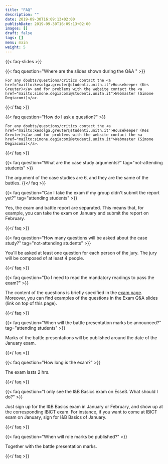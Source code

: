 ```yaml
---
title: "FAQ"
description: ""
date: 2019-09-30T16:09:13+02:00
publishDate: 2019-09-30T16:09:13+02:00
images: []
draft: false
tags: []
menu: main
weight: 5
---
```


{{< faq-slides >}}

{{< faq
	question="Where are the slides shown during the Q&A " >}}

    For any doubts/questions/critics contact the <a href="mailto:kesolga.greuter@studenti.unitn.it">Housekeeper (Kes Greuter)</a> and for problems with the website contact the <a href="mailto:simone.degiacomi@studenti.unitn.it">Webmaster (Simone Degiacomi)</a>.

{{</ faq >}}


{{< faq
	question="How do I ask a question?" >}}

    For any doubts/questions/critics contact the <a href="mailto:kesolga.greuter@studenti.unitn.it">Housekeeper (Kes Greuter)</a> and for problems with the website contact the <a href="mailto:simone.degiacomi@studenti.unitn.it">Webmaster (Simone Degiacomi)</a>.

{{</ faq >}}


{{< faq question="What are the case study arguments?" tag="not-attending students" >}}

The argument of the case studies are 6, and they are the same of the battles.
{{</ faq >}}

{{< faq question="Can I take the exam if my group didn't submit the report yet?" tag="attending students" >}}

Yes, the exam and battle report are separated.
This means that, for example, you can take the exam on January and submit the report on February.

{{</ faq >}}


{{< faq question="How many questions will be asked about the case study?" tag="not-attending students" >}}

You'll be asked at least one question for each person of the jury. The jury will be composed of at least 4 people.

{{</ faq >}}


{{< faq question="Do I need to read the mandatory readings to pass the exam?" >}}

The content of the questions is briefly specified in the <a href="exam">exam page</a>. Moreover, you can find examples of the questions in the Exam Q&A slides (link on top of this page).

{{</ faq >}}


{{< faq question="When will the battle presentation marks be announced?" tag="attending students" >}}

Marks of the battle presentations will be published around the date of the January exam.

{{</ faq >}}


{{< faq question="How long is the exam?" >}}

The exam lasts 2 hrs.

{{</ faq >}}


{{< faq question="I only see the I&B Basics exam on Esse3. What should I do?" >}}

Just sign up for the I&B Basics exam in January or February, and show up at the corresponding IBICT exam.
For instance, if you want to come at IBICT exam on January, sign for I&B Basics of January.

{{</ faq >}}


{{< faq question="When will role marks be published?" >}}

Together with the battle presentation marks.

{{</ faq >}}
